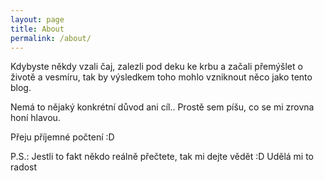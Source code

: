 ```yaml
---
layout: page
title: About
permalink: /about/
---
```


Kdybyste někdy vzali čaj, zalezli pod deku ke krbu a začali přemýšlet o životě a vesmíru, tak by výsledkem toho mohlo vzniknout něco jako tento blog.

Nemá to nějaký konkrétní důvod ani cíl.. Prostě sem píšu, co se mi zrovna honí hlavou.

Přeju příjemné počtení :D

P.S.: Jestli to fakt někdo reálně přečtete, tak mi dejte vědět :D Udělá mi to radost
